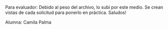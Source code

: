 Para evaluador:
Debido al peso del archivo, lo subí por este medio.
Se crean vistas de cada solicitud para ponerlo en práctica.
Saludos! 

Alumna: Camila Palma
